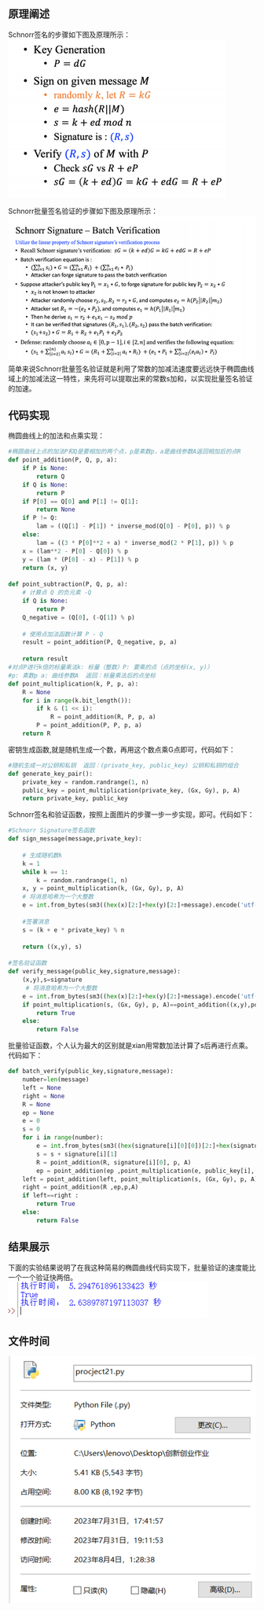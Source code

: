 ## 原理阐述
Schnorr签名的步骤如下图及原理所示：
![enter image description here](1.png)

Schnorr批量签名验证的步骤如下图及原理所示：
![enter image description here](2.png)
简单来说Schnorr批量签名验证就是利用了常数的加减法速度要远远快于椭圆曲线域上的加减法这一特性，来先将可以提取出来的常数s加和，以实现批量签名验证的加速。

## 代码实现
椭圆曲线上的加法和点乘实现：
```python
#椭圆曲线上点的加法P和Q是要相加的两个点，p是素数p，a是曲线参数A返回相加后的点R
def point_addition(P, Q, p, a):
    if P is None:
        return Q
    if Q is None:
        return P
    if P[0] == Q[0] and P[1] != Q[1]:
        return None
    if P != Q:
        lam = ((Q[1] - P[1]) * inverse_mod(Q[0] - P[0], p)) % p
    else:
        lam = ((3 * P[0]**2 + a) * inverse_mod(2 * P[1], p)) % p
    x = (lam**2 - P[0] - Q[0]) % p
    y = (lam * (P[0] - x) - P[1]) % p
    return (x, y)

def point_subtraction(P, Q, p, a):
    # 计算点 Q 的负元素 -Q
    if Q is None:
        return P
    Q_negative = (Q[0], (-Q[1]) % p)

    # 使用点加法函数计算 P - Q
    result = point_addition(P, Q_negative, p, a)

    return result
#对点P进行k倍的标量乘法k: 标量（整数）P: 要乘的点（点的坐标(x, y)）
#p: 素数p a: 曲线参数A  返回：标量乘法后的点坐标
def point_multiplication(k, P, p, a):
    R = None
    for i in range(k.bit_length()):
        if k & (1 << i):
            R = point_addition(R, P, p, a)
        P = point_addition(P, P, p, a)
    return R
```
密钥生成函数,就是随机生成一个数，再用这个数点乘G点即可，代码如下：
```python
#随机生成一对公钥和私钥  返回：(private_key, public_key) 公钥和私钥的组合
def generate_key_pair():
    private_key = random.randrange(1, n)
    public_key = point_multiplication(private_key, (Gx, Gy), p, A)
    return private_key, public_key
```
Schnorr签名和验证函数，按照上面图片的步骤一步一步实现，即可。代码如下：
```python
#Schnorr Signature签名函数
def sign_message(message,private_key):
    
    # 生成随机数k
    k = 1
    while k == 1:
        k = random.randrange(1, n)
    x, y = point_multiplication(k, (Gx, Gy), p, A)
    # 将消息哈希为一个大整数
    e = int.from_bytes(sm3((hex(x)[2:]+hex(y)[2:]+message).encode('utf-8')), byteorder='big')

    #签署消息
    s = (k + e * private_key) % n
    
    return ((x,y), s)

#签名验证函数
def verify_message(public_key,signature,message):
    (x,y),s=signature
     # 将消息哈希为一个大整数
    e = int.from_bytes(sm3((hex(x)[2:]+hex(y)[2:]+message).encode('utf-8')), byteorder='big')
    if point_multiplication(s, (Gx, Gy), p, A)==point_addition((x,y),point_multiplication(e, public_key, p, A),p,A):
        return True
    else:
        return False
```
批量验证函数，个人认为最大的区别就是xian用常数加法计算了s后再进行点乘。代码如下：
```python
def batch_verify(public_key,signature,message):
    number=len(message)
    left = None
    right = None
    R = None
    ep = None
    e = 0
    s = 0
    for i in range(number):
        e = int.from_bytes(sm3((hex(signature[i][0][0])[2:]+hex(signature[i][0][1])[2:]+message[i]).encode('utf-8')), byteorder='big')
        s = s + signature[i][1]
        R = point_addition(R, signature[i][0], p, A)
        ep = point_addition(ep ,point_multiplication(e, public_key[i], p, A),p,A)
    left = point_addition(left, point_multiplication(s, (Gx, Gy), p, A), p, A)
    right = point_addition(R ,ep,p,A)
    if left==right :
        return True
    else:
        return False
```

## 结果展示
下面的实验结果说明了在我这种简易的椭圆曲线代码实现下，批量验证的速度能比一个一个验证快两倍。
![enter image description here](3.png)

## 文件时间
![enter image description here](4.png)
